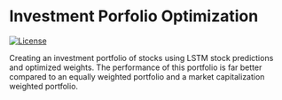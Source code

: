 # Investment Porfolio Optimization

<a href="https://github.com/georgemuriithi/investment-portfolio-optim/blob/main/LICENSE">
    <img alt="License" src="https://img.shields.io/github/license/georgemuriithi/investment-portfolio-optim.svg?color=blue&cachedrop">
</a>

Creating an investment portfolio of stocks using LSTM stock predictions and optimized weights. The performance of this portfolio is far better compared to an equally weighted portfolio and a market capitalization weighted portfolio.
